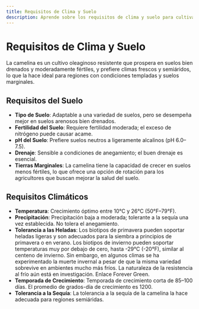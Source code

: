 ```yaml
---
title: Requisitos de Clima y Suelo
description: Aprende sobre los requisitos de clima y suelo para cultivar camelina
---
```

# Requisitos de Clima y Suelo

La camelina es un cultivo oleaginoso resistente que prospera en suelos bien drenados y moderadamente fértiles, y prefiere climas frescos y semiáridos, lo que la hace ideal para regiones con condiciones templadas y suelos marginales.

## Requisitos del Suelo

- **Tipo de Suelo**: Adaptable a una variedad de suelos, pero se desempeña mejor en suelos arenosos bien drenados.
- **Fertilidad del Suelo**: Requiere fertilidad moderada; el exceso de nitrógeno puede causar acame.
- **pH del Suelo**: Prefiere suelos neutros a ligeramente alcalinos (pH 6.0–7.5).
- **Drenaje**: Sensible a condiciones de anegamiento; el buen drenaje es esencial.
- **Tierras Marginales**: La camelina tiene la capacidad de crecer en suelos menos fértiles, lo que ofrece una opción de rotación para los agricultores que buscan mejorar la salud del suelo.

## Requisitos Climáticos

- **Temperatura**: Crecimiento óptimo entre 10°C y 26°C (50°F–79°F).
- **Precipitación**: Precipitación baja a moderada; tolerante a la sequía una vez establecida. No tolera el anegamiento.
- **Tolerancia a las Heladas**: Los biotipos de primavera pueden soportar heladas ligeras y son adecuados para la siembra a principios de primavera o en verano. Los biotipos de invierno pueden soportar temperaturas muy por debajo de cero, hasta -29°C (-20°F), similar al centeno de invierno. Sin embargo, en algunos climas se ha experimentado la muerte invernal a pesar de que la misma variedad sobrevive en ambientes mucho más fríos. La naturaleza de la resistencia al frío aún está en investigación. Enlace Forever Green.
- **Temporada de Crecimiento**: Temporada de crecimiento corta de 85–100 días. El promedio de grados-día de crecimiento es 1200.
- **Tolerancia a la Sequía**: La tolerancia a la sequía de la camelina la hace adecuada para regiones semiáridas.